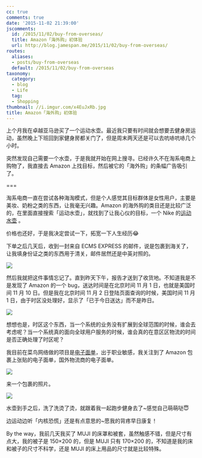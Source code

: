 ```yaml
---
cc: true
comments: true
date: '2015-11-02 21:39:00'
jscomments:
  id: /2015/11/02/buy-from-overseas/
  title: Amazon「海外购」初体验
  url: http://blog.jamespan.me/2015/11/02/buy-from-overseas/
routes:
  aliases:
  - posts/buy-from-overseas
  default: /2015/11/02/buy-from-overseas
taxonomy:
  category:
  - blog
  - Life
  tag:
  - Shopping
thumbnail: //i.imgur.com/x4EuJxRb.jpg
title: Amazon「海外购」初体验
---
```


上个月我在卓越亚马逊买了一个运动水壶。最近我只要有时间就会想要去健身房运动，虽然晚上下班回到家健身房都关门了，但是周末两天还是可以去吭哧吭哧几个小时。

突然发现自己需要一个水壶，于是我就开始在网上搜寻。已经许久不在淘系电商上购物了，我直接去 Amazon 上找目标，然后被它的「海外购」的条幅广告吸引了。

===



淘系电商一直在尝试各种海淘模式，但是个人感觉其目标群体是女性用户，主要是美妆、奶粉之类的东西，让我毫无兴趣。Amazon 的海外购的类目还是比较广泛的，在里面直接搜索「运动水壶」，就找到了让我心仪的目标，一个 Nike 的[运动水壶][1]
。

价格也还好，于是我决定尝试一下，拓宽一下人生经历😂

下单之后几天后，收到一封来自 ECMS EXPRESS 的邮件，说是包裹到海关了，让我填身份证之类的东西用于清关，邮件居然还是中英对照的。

![](https://i.imgur.com/xHF4WB7l.png)

然后我就把这件事情忘记了。直到昨天下午，报告才送到了收货地。不知道我是不是发现了 Amazon 的一个 bug，送达时间是在北京时间 11 月 1 日，也就是美国时间 11 月 10 日。但是我在北京时间 11 月 2 日登陆页面查询的时候，美国时间 11 月 1 日，由于时区没处理好，显示了「已于今日送达」而不是昨日。

![](https://i.imgur.com/hFWfo6Ll.png)

想想也是，时区这个东西，当一个系统的业务没有扩展到全球范围的时候，谁会去考虑呢？当一个系统真的面向全球用户服务的时候，谁会真的在意区区物流的时间是否正确处理了时区呢？

我目前在菜鸟网络做的项目是[电子面单][2]，出于职业敏感，我关注到了 Amazon 包裹上张贴的电子面单，国外物流商的电子面单。

![](https://i.imgur.com/inJl48Yl.jpg)

来一个包裹的照片。

![](https://i.imgur.com/x4EuJxRl.jpg)

水壶到手之后，洗了洗烫了烫，就跟着我一起跑步健身去了~感觉自己萌萌哒😇

边运动边听「内核恐慌」还是有点意思的~愿我的背疼早日康复！

By the way，我前几天我买了 MUJI 的床罩和被套，虽然触感不错，但是尺寸有点大，我的被子是 150×200 的，但是 MUJI 只有 170×200 的，不知道是我的床和被子的尺寸不科学，还是 MUJI 的床上用品的尺寸就是比较特殊。

[1]: http://www.amazon.cn/Nike-耐克有挂牌的运动水壶-Anthracite-黑色-20-Ounce/dp/B00BW5M5FK/
[2]: https://bbs.taobao.com/catalog/thread/567766-267238055.htm